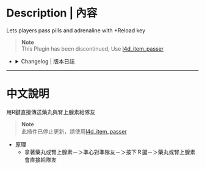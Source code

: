 # Description | 內容
Lets players pass pills and adrenaline with +Reload key

> __Note__ <br/>
This Plugin has been discontinued, Use [l4d_item_passer](https://github.com/fbef0102/Game-Private_Plugin/tree/main/Plugin_%E6%8F%92%E4%BB%B6/Items_%E7%89%A9%E5%93%81/l4d_item_passer)

* <details><summary>Changelog | 版本日誌</summary>

    * Archived (2024-8-20)
        * This Plugin has been discontinued

    * v4.0 (2023-5-22)
        * Remake code, convert code to latest syntax
        * Fix warnings when compiling on SourceMod 1.11.

    * v3
        * [From SirPlease/L4D2-Competitive-Rework](https://github.com/Attano/L4D2-Competitive-Framework/blob/master/addons/sourcemod/scripting/pill_passer.sp)
</details>

- - - -
# 中文說明
用R鍵直接傳送藥丸與腎上腺素給隊友

> __Note__ <br/>
此插件已停止更新，請使用[l4d_item_passer](https://github.com/fbef0102/Game-Private_Plugin/tree/main/Plugin_%E6%8F%92%E4%BB%B6/Items_%E7%89%A9%E5%93%81/l4d_item_passer)

* 原理
    * 拿著藥丸或腎上腺素－＞準心對準隊友－＞按下Ｒ鍵－＞藥丸或腎上腺素會直接給隊友